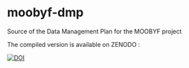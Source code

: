 # moobyf-dmp

Source of the Data Management Plan for the MOOBYF project

The compiled version is available on ZENODO : 
<!-- badges: start -->
[![DOI](https://zenodo.org/badge/DOI/10.5281/zenodo.13883981.svg)](https://doi.org/10.5281/zenodo.13883981)
<!-- badges: end -->

